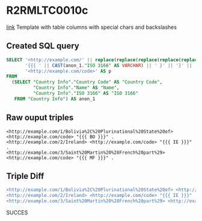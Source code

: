 # R2RMLTC0010c
[link](https://www.w3.org/TR/rdb2rdf-test-cases/#R2RMLTC0010c)
Template with table columns with special chars and backslashes

## Created SQL query
```sql
SELECT '<http://example.com/' || replace(replace(replace(replace(replace(replace(CAST(anon_1."Country Code" AS VARCHAR), ' ', '%20'), '/', '%2F'), '(', '%28'), ')', '%29'), ',', '%2C'), ':', '%3A') || '/' || replace(replace(replace(replace(replace(replace(CAST(anon_1."Name" AS VARCHAR), ' ', '%20'), '/', '%2F'), '(', '%28'), ')', '%29'), ',', '%2C'), ':', '%3A') || '>' AS s,
       '{{{ ' || CAST(anon_1."ISO 3166" AS VARCHAR) || ' }' || '}' || '}' AS o,
       '<http://example.com/code>' AS p
FROM
  (SELECT "Country Info"."Country Code" AS "Country Code",
          "Country Info"."Name" AS "Name",
          "Country Info"."ISO 3166" AS "ISO 3166"
   FROM "Country Info") AS anon_1
```

## Raw ouput triples
```
<http://example.com/1/Bolivia%2C%20Plurinational%20State%20of> <http://example.com/code> "{{{ BO }}}" .
<http://example.com/2/Ireland> <http://example.com/code> "{{{ IE }}}" .
<http://example.com/3/Saint%20Martin%20%28French%20part%29> <http://example.com/code> "{{{ MF }}}" .
```

## Triple Diff
```diff
<http://example.com/1/Bolivia%2C%20Plurinational%20State%20of> <http://example.com/code> "{{{ BO }}}" .
<http://example.com/2/Ireland> <http://example.com/code> "{{{ IE }}}" .
<http://example.com/3/Saint%20Martin%20%28French%20part%29> <http://example.com/code> "{{{ MF }}}" .
```

SUCCES
